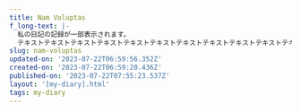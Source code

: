 ```yaml
---
title: Nam Voluptas
f_long-text: |-
  私の日記の記録が一部表示されます。
  テキストテキストテキストテキストテキストテキストテキストテキストテキストテキストテキストテキストテキストテキストテキストテキストテキストテキスト…
slug: nam-voluptas
updated-on: '2023-07-22T06:59:56.352Z'
created-on: '2023-07-22T06:59:20.436Z'
published-on: '2023-07-22T07:55:23.537Z'
layout: '[my-diary].html'
tags: my-diary
---
```




